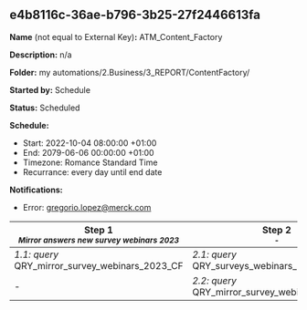## e4b8116c-36ae-b796-3b25-27f2446613fa

**Name** (not equal to External Key)**:** ATM_Content_Factory

**Description:** n/a

**Folder:** my automations/2.Business/3_REPORT/ContentFactory/

**Started by:** Schedule

**Status:** Scheduled

**Schedule:**

* Start: 2022-10-04 08:00:00 +01:00
* End: 2079-06-06 00:00:00 +01:00
* Timezone: Romance Standard Time
* Recurrance: every day until end date

**Notifications:**

* Error: gregorio.lopez@merck.com

| Step 1<br>_<small>Mirror answers new survey webinars 2023</small>_ | Step 2<br>_<small>-</small>_ | Step 3<br>_<small>-</small>_ | Step 4<br>_<small>-</small>_ |
| --- | --- | --- | --- |
| _1.1: query_<br>QRY_mirror_survey_webinars_2023_CF | _2.1: query_<br>QRY_surveys_webinars_MSD_CF | _3.1: query_<br>QRY_survey_content_factory_update_MDMID | _4.1: query_<br>QRY_survey_content_courses_factory_update_MDMID |
| - | _2.2: query_<br>QRY_mirror_survey_webinars_2023_CF | - | - |
